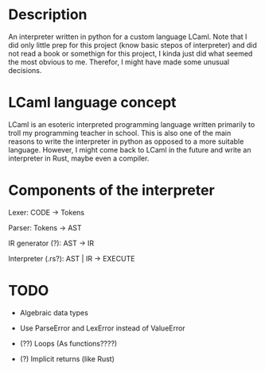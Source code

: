 # Description
An interpreter written in python for a custom language LCaml.
Note that I did only little prep for this project (know basic stepos of interpreter) and did not read a book or somethign for this project, I kinda just did what seemed the most obvious to me. Therefor, I might have made some unusual decisions.

# LCaml language concept
LCaml is an esoteric interpreted programming language written primarily to troll my programming teacher in school.
This is also one of the main reasons to write the interpreter in python as opposed to a more suitable language.
However, I might come back to LCaml in the future and write an interpreter in Rust, maybe even a compiler.

# Components of the interpreter
Lexer: CODE -> Tokens

Parser: Tokens -> AST

IR generator (?): AST -> IR

Interpreter (.rs?): AST | IR -> EXECUTE

# TODO

- Algebraic data types

- Use ParseError and LexError instead of ValueError

- (??) Loops (As functions????)
- (?) Implicit returns (like Rust)
